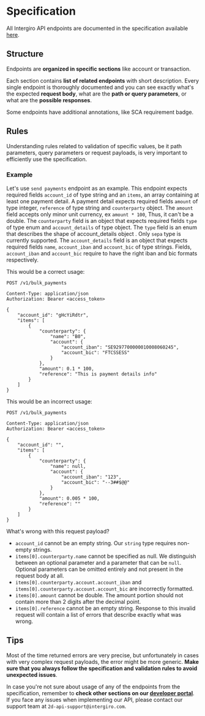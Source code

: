 # Specification

All Intergiro API endpoints are documented in the specification available [here](https://2d.intergiro.com/v1/docs).

## Structure

Endpoints are **organized in specific sections** like account or transaction.

Each section contains **list of related endpoints** with short description.
Every single endpoint is thoroughly documented and you can see exactly what's the expected **request body**, what are the **path or query parameters**, or what are the **possible responses**.

Some endpoints have additional annotations, like SCA requirement badge.

## Rules

Understanding rules related to validation of specific values, be it path parameters, query parameters or request payloads, is very important to efficiently use the specification.

### Example

Let's use `send payments` endpoint as an example. This endpoint expects required fields `account_id` of type string and an `items`, an array containing at least one payment detail. A payment detail expects required fields `amount` of type integer, `reference` of type string and `counterparty` object. The `amount` field accepts only minor unit currency, ex `amount * 100`, Thus, it can't be a double. The `counterparty` field is an object that expects required fields `type` of type enum and `account_details` of type object. The `type` field is an enum that describes the shape of account_details object . Only `sepa` type is currently supported. The `account_details` field is an object that expects required fields `name`, `account_iban` and `account_bic` of type strings. Fields, `account_iban` and `account_bic` require to have the right iban and bic formats respectively.

This would be a correct usage:

```{1,7,8}
POST /v1/bulk_payments

Content-Type: application/json
Authorization: Bearer <access_token>

{
	"account_id": "gHcYiRdtr",
	"items": [
		{
			"counterparty": {
				"name": "B0",
				"account": {
					"account_iban": "SE9297700000010008060245",
					"account_bic": "FTCSSESS"
				}
			},
			"amount": 0.1 * 100,
			"reference": "This is payment details info"
		}
	]
}
```

This would be an incorrect usage:

```{1,7,8}
POST /v1/bulk_payments

Content-Type: application/json
Authorization: Bearer <access_token>

{
	"account_id": "",
	"items": [
		{
			"counterparty": {
				"name": null,
				"account": {
					"account_iban": "123",
					"account_bic": "--3##$@@"
				}
			},
			"amount": 0.005 * 100,
			"reference": ""
		}
	]
}

```

What's wrong with this request payload?

- `account_id` cannot be an empty string. Our `string` type requires non-empty strings.
- `items[0].counterparty.name` cannot be specified as null. We distinguish between an optional parameter and a parameter that can be `null`. Optional parameters can be omitted entirely and not present in the request body at all.
- `items[0].counterparty.account.account_iban` and `items[0].counterparty.account.account_bic` are incorrectly formatted.
- `items[0].amount` cannot be double. The amount portion should not contain more than 2 digits after the decimal point.
- `items[0].reference` cannot be an empty string.
Response to this invalid request will contain a list of errors that describe exactly what was wrong.

## Tips

Most of the time returned errors are very precise, but unfortunately in cases with very complex request payloads, the error might be more generic.
**Make sure that you always follow the specification and validation rules to avoid unexpected issues**.

In case you're not sure about usage of any of the endpoints from the specification, remember to **check other sections on our [developer portal](/2d)**.
If you face any issues when implementing our API, please contact our support team at `2d-api-support@intergiro.com`.

